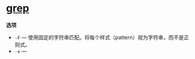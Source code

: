 # [grep](https://pubs.opengroup.org/onlinepubs/9699919799/utilities/grep.html#tag_20_55)

**选项**

- `-F` — 使用固定的字符串匹配。将每个样式（pattern）视为字符串，而不是正则式。
- `-x` — 